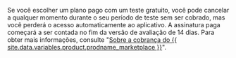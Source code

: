 Se você escolher um plano pago com um teste gratuito, você pode cancelar a qualquer momento durante o seu período de teste sem ser cobrado, mas você perderá o acesso automaticamente ao aplicativo. A assinatura paga começará a ser contada no fim da versão de avaliação de 14 dias. Para obter mais informações, consulte "[Sobre a cobrança do {{ site.data.variables.product.prodname_marketplace }}](/articles/about-billing-for-github-marketplace)".
